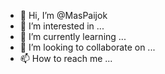 - 👋 Hi, I’m @MasPaijok
- 👀 I’m interested in ...
- 🌱 I’m currently learning ...
- 💞️ I’m looking to collaborate on ...
- 📫 How to reach me ...

<!---
MasPaijok/MasPaijok is a ✨ special ✨ repository because its `README.md` (this file) appears on your GitHub profile.
You can click the Preview link to take a look at your changes.
--->
